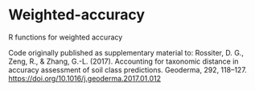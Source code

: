 # Weighted-accuracy
R functions for weighted accuracy

Code originally published as supplementary material to:
Rossiter, D. G., Zeng, R., & Zhang, G.-L. (2017).
Accounting for taxonomic distance in accuracy assessment of soil class predictions.
Geoderma, 292, 118–127.
https://doi.org/10.1016/j.geoderma.2017.01.012
